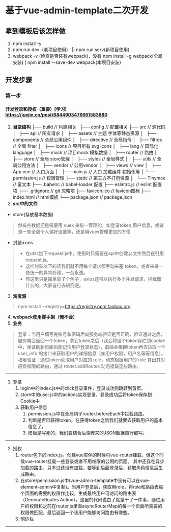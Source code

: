 # 基于vue-admin-template二次开发
## 拿到模板后该怎样做
1. npm install -y 
2. npm run dev（老项目使用） || npm run serv(新项目使用)
3. webpack -v (检查是否装有webpack)，没有 npm install -g webpack(全局安装) | npm install --save-dev webpack(本项目安装)
## 开发步骤
### 第一步
#### 开发登录和授权（重要）[学习] https://juejin.cn/post/6844903476661583880
1. **目录结构**
├── build                      // 构建相关  
├── config                     // 配置相关
├── src                        // 源代码
│   ├── api                    // 所有请求
│   ├── assets                 // 主题 字体等静态资源
│   ├── components             // 全局公用组件
│   ├── directive              // 全局指令
│   ├── filtres                // 全局 filter
│   ├── icons                  // 项目所有 svg icons
│   ├── lang                   // 国际化 language
│   ├── mock                   // 项目mock 模拟数据
│   ├── router                 // 路由
│   ├── store                  // 全局 store管理
│   ├── styles                 // 全局样式
│   ├── utils                  // 全局公用方法
│   ├── vendor                 // 公用vendor
│   ├── views                   // view
│   ├── App.vue                // 入口页面
│   ├── main.js                // 入口 加载组件 初始化等
│   └── permission.js          // 权限管理
├── static                     // 第三方不打包资源
│   └── Tinymce                // 富文本
├── .babelrc                   // babel-loader 配置
├── eslintrc.js                // eslint 配置项
├── .gitignore                 // git 忽略项
├── favicon.ico                // favicon图标
├── index.html                 // html模板
└── package.json               // package.json
2. **src中的文件**
- store(存放基本数据)
> 然有些数据还是需要用 vuex 来统一管理的，如登录token,用户信息，或者是一些全局个人偏好设置等，还是用vuex管理更加的方便
- 封装axios
> - 在utils包下request.js中，使用时只需要在api中创建.js文件然后在引用request.js。
> - 这样封装以下的话我们就不用每个请求都手动来塞 token，或者来做一些统一的异常处理，一劳永逸。
> - 然这里只是简单举了个例子，axios还可以执行多个并发请求，拦截器什么的，大家自行去研究吧。
3. **淘宝源**
> npm install --registry=https://registry.npm.taobao.org
4. **webpack使用脚手架（俺不会）**
5. **业务**
> 登录：当用户填写完账号和密码后向服务端验证是否正确，验证通过之后，服务端会返回一个token，拿到token之后（我会将这个token存贮到cookie中，保证刷新页面后能记住用户登录状态），前端会根据token再去拉取一个 user_info 的接口来获取用户的详细信息（如用户权限，用户名等等信息）。
权限验证：通过token获取用户对应的 role，动态根据用户的 role 算出其对应有权限的路由，通过 router.addRoutes 动态挂载这些路由。
***
1. 登录
   1. login中的index.js中的click登录事件，登录成功则跳转到首页。
   2. store中的user.js中的actions实现登录，登录成功后将token保存到Cookie中
   3. 获取用户信息
      1. permission.js中在全局钩子router.beforeEach中拦截路由。
      2. 判断是否已获得token，在获得token之后我们就要去获取用户的基本信息了。
      3. 模板是写死的，我们要结合后端传来的JSON数据自行编写。
***
2. 授权
   1. router包下的index.js。创建vue实例的时候将vue-router挂载，但这个时候vue-router挂载一些登录或者不用权限的公用的页面。
   其中还存在异步加载的路由，只不过还没有加载，要等到后面登录后，获取角色信息后生成路由。
   2. 在store/peimission.js中(vue-admin-template中没有可以在vue-element-admin中复制)。当用户登录后，获取用role，将role和路由表每个页面的需要的权限作比较，生成最终用户可访问的路由表（GenerateRoutes Action）。这里的代码说白了就是干了一件事，通过用户的权限和之前在router.js里面asyncRouterMap的每一个页面所需要的权限做匹配，最后返回一个该用户能够访问路由有哪些。
   3. 侧边栏
***